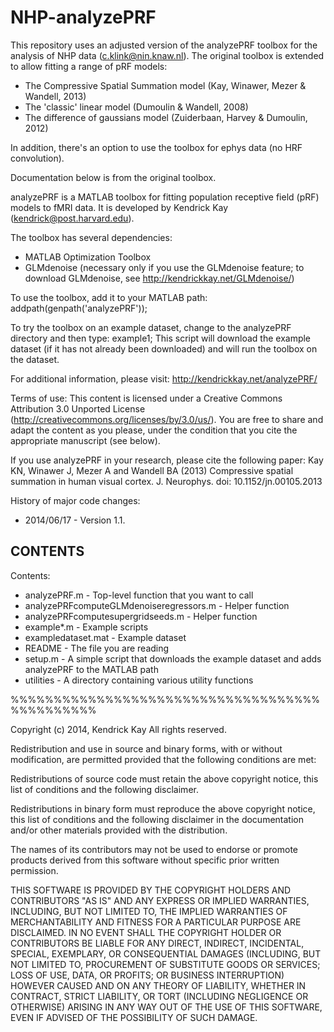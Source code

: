 # NHP-analyzePRF

This repository uses an adjusted version of the analyzePRF toolbox for the analysis
of NHP data (c.klink@nin.knaw.nl). The original toolbox is extended to allow fitting a range of pRF models:   

- The Compressive Spatial Summation model (Kay, Winawer, Mezer & Wandell, 2013)
- The 'classic' linear model (Dumoulin & Wandell, 2008)
- The difference of gaussians model (Zuiderbaan, Harvey & Dumoulin, 2012)   

In addition, there's an option to use the toolbox for ephys data (no HRF convolution).

Documentation below is from the original toolbox.

analyzePRF is a MATLAB toolbox for fitting population receptive field (pRF) models
to fMRI data.  It is developed by Kendrick Kay (kendrick@post.harvard.edu).

The toolbox has several dependencies:
- MATLAB Optimization Toolbox
- GLMdenoise (necessary only if you use the GLMdenoise feature; to download
              GLMdenoise, see http://kendrickkay.net/GLMdenoise/)

To use the toolbox, add it to your MATLAB path:
  addpath(genpath('analyzePRF'));

To try the toolbox on an example dataset, change to the analyzePRF directory 
and then type:
  example1;
This script will download the example dataset (if it has not already been
downloaded) and will run the toolbox on the dataset.

For additional information, please visit:
  http://kendrickkay.net/analyzePRF/

Terms of use: This content is licensed under a Creative Commons Attribution 3.0 
Unported License (http://creativecommons.org/licenses/by/3.0/us/). You are free 
to share and adapt the content as you please, under the condition that you cite 
the appropriate manuscript (see below).

If you use analyzePRF in your research, please cite the following paper:
  Kay KN, Winawer J, Mezer A and Wandell BA (2013) 
    Compressive spatial summation in human visual cortex.
    J. Neurophys. doi: 10.1152/jn.00105.2013

History of major code changes:
- 2014/06/17 - Version 1.1.

## CONTENTS

Contents:
- analyzePRF.m - Top-level function that you want to call
- analyzePRFcomputeGLMdenoiseregressors.m - Helper function
- analyzePRFcomputesupergridseeds.m - Helper function
- example*.m - Example scripts
- exampledataset.mat - Example dataset
- README - The file you are reading
- setup.m - A simple script that downloads the example dataset
            and adds analyzePRF to the MATLAB path
- utilities - A directory containing various utility functions

%%%%%%%%%%%%%%%%%%%%%%%%%%%%%%%%%%%%%%%%%%%%%%

Copyright (c) 2014, Kendrick Kay
All rights reserved.

Redistribution and use in source and binary forms, with or without
modification, are permitted provided that the following conditions are met:

Redistributions of source code must retain the above copyright notice, this
list of conditions and the following disclaimer.

Redistributions in binary form must reproduce the above copyright notice, this
list of conditions and the following disclaimer in the documentation and/or
other materials provided with the distribution.

The names of its contributors may not be used to endorse or promote products 
derived from this software without specific prior written permission.

THIS SOFTWARE IS PROVIDED BY THE COPYRIGHT HOLDERS AND CONTRIBUTORS "AS IS" AND
ANY EXPRESS OR IMPLIED WARRANTIES, INCLUDING, BUT NOT LIMITED TO, THE IMPLIED
WARRANTIES OF MERCHANTABILITY AND FITNESS FOR A PARTICULAR PURPOSE ARE
DISCLAIMED. IN NO EVENT SHALL THE COPYRIGHT HOLDER OR CONTRIBUTORS BE LIABLE
FOR ANY DIRECT, INDIRECT, INCIDENTAL, SPECIAL, EXEMPLARY, OR CONSEQUENTIAL
DAMAGES (INCLUDING, BUT NOT LIMITED TO, PROCUREMENT OF SUBSTITUTE GOODS OR
SERVICES; LOSS OF USE, DATA, OR PROFITS; OR BUSINESS INTERRUPTION) HOWEVER
CAUSED AND ON ANY THEORY OF LIABILITY, WHETHER IN CONTRACT, STRICT LIABILITY,
OR TORT (INCLUDING NEGLIGENCE OR OTHERWISE) ARISING IN ANY WAY OUT OF THE USE
OF THIS SOFTWARE, EVEN IF ADVISED OF THE POSSIBILITY OF SUCH DAMAGE.
